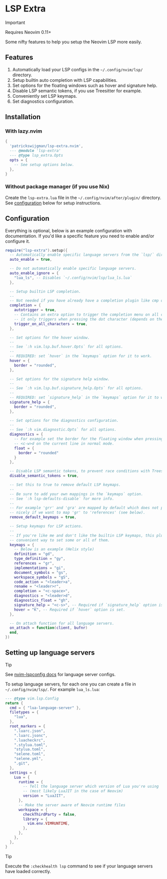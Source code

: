 # LSP Extra

> [!IMPORTANT]
> Requires Neovim 0.11+

Some nifty features to help you setup the Neovim LSP more easily.

## Features

1. Automatically load your LSP configs in the `~/.config/nvim/lsp/` directory.
1. Setup builtin auto completion with LSP capabilities.
1. Set options for the floating windows such as hover and signature help.
1. Disable LSP semantic tokens, if you use Treesitter for example.
1. Conveniently set LSP keymaps.
1. Set diagnostics configuration.

## Installation

### With lazy.nvim

```lua
{
  'patrickswijgman/lsp-extra.nvim',
  --- @module 'lsp-extra'
  --- @type lsp_extra.Opts
  opts = {
    -- See setup options below.
  },
}
```

### Without package manager (if you use Nix)

Create the `lsp-extra.lua` file in the `~/.config/nvim/after/plugin/` directory. See [configuration](#configuration) below for setup instructions.

## Configuration

Everything is optional, below is an example configuration with documentation. If you'd like a specific feature you need to enable and/or configure it.

```lua
require("lsp-extra").setup({
  -- Automatically enable specific language servers from the `lsp/` directory.
  auto_enable = true,

  -- Do not automatically enable specific language servers.
  auto_enable_ignore = {
    "lua_ls", -- Disables `~/.config/nvim/lsp/lua_ls.lua`
  },

  -- Setup builtin LSP completion.
  --
  -- Not needed if you have already have a completion plugin like cmp or blink.cmp.
  completion = {
    autotrigger = true,
    -- Contains an extra option to trigger the completion menu on all characters. Normally
    -- it only triggers when pressing the dot character (depends on the language server).
    trigger_on_all_characters = true,
  },

  -- Set options for the hover window.
  --
  -- See `:h vim.lsp.buf.hover.Opts` for all options.
  --
  -- REQUIRED: set `hover` in the `keymaps` option for it to work.
  hover = {
    border = "rounded",
  },

  -- Set options for the signature help window.
  --
  -- See `:h vim.lsp.buf.signature_help.Opts` for all options.
  --
  -- REQUIRED: set `signature_help` in the `keymaps` option for it to work.
  signature_help = {
    border = "rounded",
  },

  -- Set options for the diagnostics configuration.
  --
  -- See `:h vim.diagnostic.Opts` for all options.
  diagnostics = {
    -- For example set the border for the floating window when pressing
    -- <c-w>d on the current line in normal mode.
    float = {
      border = "rounded"
    }
  },

  -- Disable LSP semantic tokens, to prevent race conditions with Treesitter.
  disable_semantic_tokens = true,

  -- Set this to true to remove default LSP keymaps.
  --
  -- Be sure to add your own mappings in the `keymaps` option.
  -- See `:h lsp-defaults-disable` for more info.
  --
  -- For example 'grr' and 'gra' are mapped by default which does not play
  -- nicely if we want to map 'gr' to 'references' (see below).
  remove_default_keymaps = true,

  -- Setup keymaps for LSP actions.
  --
  -- If you're like me and don't like the builtin LSP keymaps, this plugin provides a
  -- convenient way to set some or all of them.
  keymaps = {
    -- Below is an example (Helix style)
    definition = "gd",
    type_definition = "gy",
    references = "gr",
    implementations = "gi",
    document_symbols = "gs",
    workspace_symbols = "gS",
    code_action = "<leader>a",
    rename = "<leader>r",
    completion = "<c-space>",
    diagnostics = "<leader>d",
    diagnostics_float = "gh",
    signature_help = "<c-s>", -- Required if `signature_help` option is set.
    hover = "K", -- Required if `hover` option is set.
  },

  -- On attach function for all language servers.
  on_attach = function(client, bufnr)
  end,
})
```

## Setting up language servers

> [!TIP]
> See [nvim-lspconfig docs](https://github.com/neovim/nvim-lspconfig/blob/master/doc/configs.md) for language server configs.

To setup language servers, for each one you can create a file in `~/.config/nvim/lsp/`. For example `lua_ls.lua`:

```lua
--- @type vim.lsp.Config
return {
  cmd = { "lua-language-server" },
  filetypes = {
    "lua",
  },
  root_markers = {
    ".luarc.json",
    ".luarc.jsonc",
    ".luacheckrc",
    ".stylua.toml",
    "stylua.toml",
    "selene.toml",
    "selene.yml",
    ".git",
  },
  settings = {
    Lua = {
      runtime = {
        -- Tell the language server which version of Lua you're using
        -- (most likely LuaJIT in the case of Neovim)
        version = "LuaJIT",
      },
      -- Make the server aware of Neovim runtime files
      workspace = {
        checkThirdParty = false,
        library = {
          vim.env.VIMRUNTIME,
        },
      },
    },
  },
}
```

> [!TIP]
> Execute the `:checkhealth lsp` command to see if your language servers have loaded correctly.
